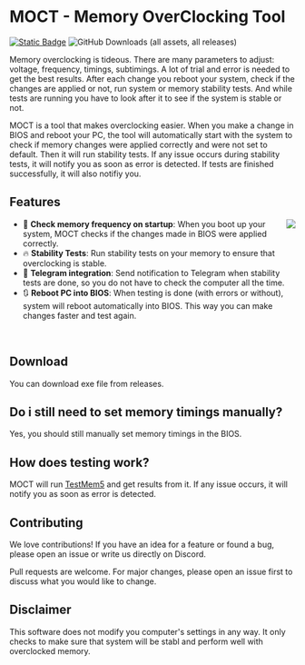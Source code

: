 # MOCT - Memory OverClocking Tool

[![Static Badge](https://img.shields.io/badge/%20Discord-grey?logo=discord)](https://discord.gg/SU9db8WgUp)
![GitHub Downloads (all assets, all releases)](https://img.shields.io/github/downloads/memoryoctool/MOCT/total)

Memory overclocking is tideous. There are many parameters to adjust: voltage, frequency, timings, subtimings. A lot of trial and error is needed to get the best results. After each change you reboot your system, check if the changes are applied or not, run system or memory stability tests. And while tests are running you have to look after it to see if the system is stable or not.

MOCT is a tool that makes overclocking easier. When you make a change in BIOS and reboot your PC, the tool will automatically start with the system to check if memory changes were applied correctly and were not set to default. Then it will run stability tests. If any issue occurs during stability tests, it will notify you as soon as error is detected. If tests are finished successfully, it will also notifiy you.

## Features

<img src="https://github.com/user-attachments/assets/3507cfa6-24f4-43e3-8ba2-7fd5165216fe" align="right">

* 🔧 **Check memory frequency on startup**: When you boot up your system, MOCT checks if the changes made in BIOS were applied correctly. 
* 🔥 **Stability Tests**: Run stability tests on your memory to ensure that overclocking is stable.
* 💬 **Telegram integration**: Send notification to Telegram when stability tests are done, so you do not have to check the computer all the time.
* 🔃 **Reboot PC into BIOS**: When testing is done (with errors or without), system will reboot automatically into BIOS. This way you can make changes faster and test again.

<br clear="both">

## Download

You can download exe file from releases.

## Do i still need to set memory timings manually?

Yes, you should still manually set memory timings in the BIOS.

## How does testing work?

MOCT will run [TestMem5](https://github.com/CoolCmd/TestMem5) and get results from it. If any issue occurs, it will notify you as soon as error is detected.

## Contributing

We love contributions! If you have an idea for a feature or found a bug, please open an issue or write us directly on Discord.

Pull requests are welcome. For major changes, please open an issue first to discuss what you would like to change.

## Disclaimer

This software does not modify you computer's settings in any way. It only checks to make sure that system will be stabl and perform well with overclocked memory.
